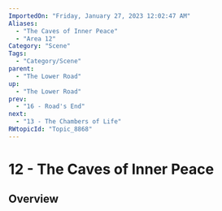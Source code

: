 ```yaml
---
ImportedOn: "Friday, January 27, 2023 12:02:47 AM"
Aliases:
  - "The Caves of Inner Peace"
  - "Area 12"
Category: "Scene"
Tags:
  - "Category/Scene"
parent:
  - "The Lower Road"
up:
  - "The Lower Road"
prev:
  - "16 - Road's End"
next:
  - "13 - The Chambers of Life"
RWtopicId: "Topic_8868"
---
```

# 12 - The Caves of Inner Peace
## Overview
